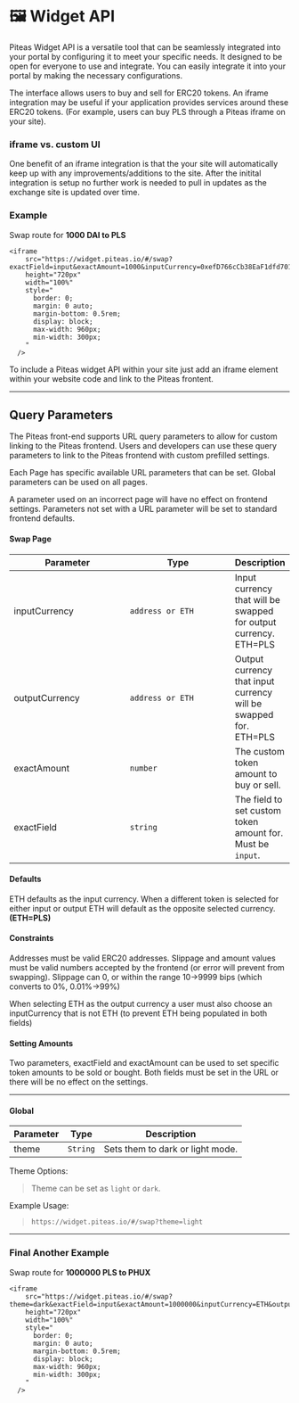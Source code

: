 # 🖼 Widget API

Piteas Widget API is a versatile tool that can be seamlessly integrated into your portal by configuring it to meet your specific needs. It designed to be open for everyone to use and integrate. You can easily integrate it into your portal by making the necessary configurations.

The interface allows users to buy and sell for ERC20 tokens. An iframe integration may be useful if your application provides services around these ERC20 tokens. (For example, users can buy PLS through a Piteas iframe on your site).

### iframe vs. custom UI

One benefit of an iframe integration is that the your site will automatically keep up with any improvements/additions to the site. After the initital integration is setup no further work is needed to pull in updates as the exchange site is updated over time.

### Example

Swap route for **1000 DAI to PLS**

```
<iframe
    src="https://widget.piteas.io/#/swap?exactField=input&exactAmount=1000&inputCurrency=0xefD766cCb38EaF1dfd701853BFCe31359239F305&outputCurrency=ETH"
    height="720px"
    width="100%"
    style="
      border: 0;
      margin: 0 auto;
      margin-bottom: 0.5rem;
      display: block;
      max-width: 960px;
      min-width: 300px;
    "
  />
```

To include a Piteas widget API within your site just add an iframe element within your website code and link to the Piteas frontent.

***

## Query Parameters

The Piteas  front-end supports URL query parameters to allow for custom linking to the Piteas frontend. Users and developers can use these query parameters to link to the Piteas frontend with custom prefilled settings.

Each Page has specific available URL parameters that can be set. Global parameters can be used on all pages.

A parameter used on an incorrect page will have no effect on frontend settings. Parameters not set with a URL parameter will be set to standard frontend defaults.

#### Swap Page[​](https://docs.uniswap.org/contracts/v2/guides/interface-integration/custom-interface-linking#swap-page) <a href="#swap-page" id="swap-page"></a>

<table><thead><tr><th width="206.33333333333331">Parameter</th><th width="194">Type</th><th>Description</th></tr></thead><tbody><tr><td>inputCurrency</td><td><code>address or ETH</code></td><td>Input currency that will be swapped for output currency. ETH=PLS</td></tr><tr><td>outputCurrency</td><td><code>address or ETH</code></td><td>Output currency that input currency will be swapped for. ETH=PLS</td></tr><tr><td>exactAmount</td><td><code>number</code></td><td>The custom token amount to buy or sell.</td></tr><tr><td>exactField</td><td><code>string</code></td><td>The field to set custom token amount for. Must be <code>input</code>.</td></tr></tbody></table>

#### Defaults[​](https://docs.uniswap.org/contracts/v2/guides/interface-integration/custom-interface-linking#defaults) <a href="#defaults" id="defaults"></a>

ETH defaults as the input currency. When a different token is selected for either input or output ETH will default as the opposite selected currency. **(ETH=PLS)**

#### Constraints[​](https://docs.uniswap.org/contracts/v2/guides/interface-integration/custom-interface-linking#constraints) <a href="#constraints" id="constraints"></a>

Addresses must be valid ERC20 addresses. Slippage and amount values must be valid numbers accepted by the frontend (or error will prevent from swapping). Slippage can 0, or within the range 10->9999 bips (which converts to 0%, 0.01%->99%)

When selecting ETH as the output currency a user must also choose an inputCurrency that is not ETH (to prevent ETH being populated in both fields)

#### Setting Amounts[​](https://docs.uniswap.org/contracts/v2/guides/interface-integration/custom-interface-linking#setting-amounts) <a href="#setting-amounts" id="setting-amounts"></a>

Two parameters, exactField and exactAmount can be used to set specific token amounts to be sold or bought. Both fields must be set in the URL or there will be no effect on the settings.

***

#### Global[​](https://docs.uniswap.org/contracts/v2/guides/interface-integration/custom-interface-linking#global) <a href="#global" id="global"></a>

<table data-full-width="false"><thead><tr><th>Parameter</th><th>Type</th><th>Description</th></tr></thead><tbody><tr><td>theme</td><td><code>String</code></td><td>Sets them to dark or light mode.</td></tr></tbody></table>

Theme Options:[​](https://docs.uniswap.org/contracts/v2/guides/interface-integration/custom-interface-linking#theme-options)

> Theme can be set as `light` or `dark`.

Example Usage:[​](https://docs.uniswap.org/contracts/v2/guides/interface-integration/custom-interface-linking#example-usage)

> `https://widget.piteas.io/#/swap?theme=light`

***

### Final Another Example

Swap route for **1000000 PLS to PHUX**

```
<iframe
    src="https://widget.piteas.io/#/swap?theme=dark&exactField=input&exactAmount=1000000&inputCurrency=ETH&outputCurrency=0x9663c2d75ffd5F4017310405fCe61720aF45B829"
    height="720px"
    width="100%"
    style="
      border: 0;
      margin: 0 auto;
      margin-bottom: 0.5rem;
      display: block;
      max-width: 960px;
      min-width: 300px;
    "
  />
```
